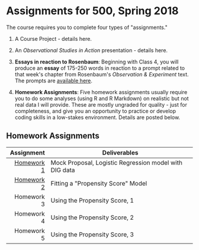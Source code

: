 # Assignments for 500, Spring 2018

The course requires you to complete four types of "assignments." 

1. A Course Project - details here.

2. An *Observational Studies in Action* presentation - details here.

3. **Essays in reaction to Rosenbaum**: Beginning with Class 4, you will produce an **essay** of 175-250 words in reaction to a prompt related to that week's chapter from Rosenbaum's *Observation & Experiment* text. The prompts are [available here](https://github.com/THOMASELOVE/500-2018/blob/master/assignments/essayprompts.md).

4. **Homework Assignments**: Five homework assignments usually require you to do some analyses (using R and R Markdown) on realistic but not real data I will provide. These are mostly ungraded for quality - just for completeness, and give you an opportunity to practice or develop coding skills in a low-stakes environment. Details are posted below.

## Homework Assignments

Assignment   | Deliverables
-----------: | --------------------------------------------------------------------------
[Homework 1](https://github.com/THOMASELOVE/500-2018/tree/master/assignments/homework1) | Mock Proposal, Logistic Regression model with DIG data
[Homework 2](https://github.com/THOMASELOVE/500-2018/tree/master/assignments/homework2) | Fitting a "Propensity Score" Model
Homework 3 | Using the Propensity Score, 1
Homework 4 | Using the Propensity Score, 2
Homework 5 | Using the Propensity Score, 3

